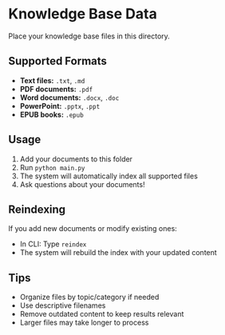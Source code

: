 # Knowledge Base Data

Place your knowledge base files in this directory.

## Supported Formats

- **Text files:** `.txt`, `.md`
- **PDF documents:** `.pdf`
- **Word documents:** `.docx`, `.doc`
- **PowerPoint:** `.pptx`, `.ppt`
- **EPUB books:** `.epub`

## Usage

1. Add your documents to this folder
2. Run `python main.py`
3. The system will automatically index all supported files
4. Ask questions about your documents!

## Reindexing

If you add new documents or modify existing ones:
- In CLI: Type `reindex`
- The system will rebuild the index with your updated content

## Tips

- Organize files by topic/category if needed
- Use descriptive filenames
- Remove outdated content to keep results relevant
- Larger files may take longer to process
